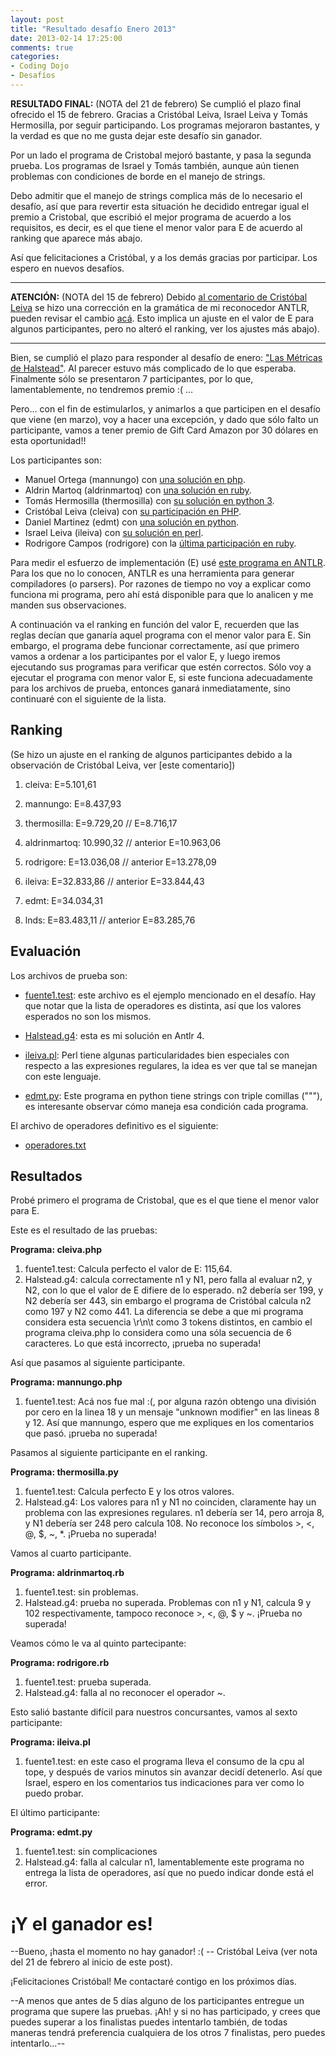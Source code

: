 ```yaml
---
layout: post
title: "Resultado desafío Enero 2013"
date: 2013-02-14 17:25:00
comments: true
categories: 
- Coding Dojo
- Desafíos
---
```


**RESULTADO FINAL:** (NOTA del 21 de febrero)
Se cumplió el plazo final ofrecido el 15 de febrero.
Gracias a Cristóbal Leiva, Israel Leiva y Tomás Hermosilla, por seguir participando.
Los programas mejoraron bastantes, y la verdad es que no me gusta dejar este desafío sin ganador. 

Por un lado el programa de Cristobal mejoró bastante, y pasa la segunda prueba. Los programas de Israel y Tomás también, aunque aún tienen problemas con condiciones de borde en el manejo de strings.

Debo admitir que el manejo de strings complica más de lo necesario el desafío, así que para revertir esta situación he decidido entregar igual el premio a Cristobal, que escribió el mejor programa de acuerdo a los requisitos, es decir, es el que tiene el menor valor para E de acuerdo al ranking que aparece más abajo.

Así que felicitaciones a Cristóbal, y a los demás gracias por participar. Los espero en nuevos desafíos.

* * *

**ATENCIÓN:** (NOTA del 15 de febrero) 
Debido [al comentario de Cristóbal Leiva](http://www.programando.org/blog/2013/02/resultado-desafio-enero-2013/#comment-799889923) se hizo una corrección en la gramática de mi reconocedor ANTLR, pueden revisar el cambio [acá](https://github.com/lnds/programando.org/blob/master/halstead/Halstead.g4). Esto implica un ajuste en el valor de E para algunos participantes, pero no alteró el ranking, ver los ajustes más abajo).

* * *

Bien, se cumplió el plazo para responder al desafío de enero: ["Las Métricas de Halstead"](http://www.programando.org/blog/2013/01/desafio-enero-las-metricas-de-halstead/). Al parecer estuvo más complicado de lo que esperaba. Finalmente sólo se presentaron 7 participantes, por lo que, lamentablemente, no tendremos premio :( …

Pero…  con el fin de estimularlos, y animarlos a que participen en el desafío que viene (en marzo), voy a hacer una excepción, y dado que sólo falto un participante, vamos a tener premio de Gift Card Amazon por 30 dólares en esta oportunidad!!

Los participantes son:

* Manuel Ortega (mannungo) con [una solución en php](https://github.com/mannungo/halstead).
* Aldrin Martoq (aldrinmartoq) con [una solución en ruby](https://github.com/aldrinmartoq/lnds-halstead).
* Tomás Hermosilla (thermosilla) con [su solución en python 3](https://github.com/thermosilla/desafio-halstead).
* Cristóbal Leiva (cleiva) con [su participación en PHP](https://github.com/cleiva/programando-org/tree/master/halstead).
* Daniel Martinez (edmt) con [una solución en python](https://github.com/edmt/m-tricas-de-halstead).
* Israel Leiva (ileiva) con [su solución en perl](https://github.com/ileiva/Problems/tree/master/programando.org/halstead).
* Rodrigore Campos (rodrigore) con la [última participación en ruby](https://github.com/rodrigore/lnds-halstead).

Para medir el esfuerzo de implementación (E) usé [este programa en ANTLR](https://github.com/lnds/programando.org/blob/master/halstead/Halstead.g4). Para los que no lo conocen, ANTLR es una herramienta para generar compiladores (o parsers). Por razones de tiempo no voy a explicar como funciona mi programa, pero ahí está disponible para que lo analicen y me manden sus observaciones.

A continuación va el ranking en función del valor E, recuerden que las reglas decían que ganaría aquel programa con el menor valor para E. Sin embargo, el programa debe funcionar correctamente, así que primero vamos a ordenar a los participantes por el valor E, y luego iremos ejecutando sus programas para verificar que estén correctos. Sólo voy a ejecutar el programa con menor valor E, si este funciona adecuadamente para los archivos de prueba, entonces ganará inmediatamente, sino continuaré con el siguiente de la lista.

Ranking
-------
(Se hizo un ajuste en el ranking de algunos participantes debido a la observación de Cristóbal Leiva, ver [este comentario])


1. cleiva:  E=5.101,61 

2. mannungo: E=8.437,93

3. thermosilla: E=9.729,20 // E=8.716,17

4. aldrinmartoq: 10.990,32 // anterior E=10.963,06

5. rodrigore: E=13.036,08 // anterior E=13.278,09

6. ileiva: E=32.833,86 // anterior E=33.844,43

7. edmt: E=34.034,31

8. lnds: E=83.483,11 // anterior E=83.285,76

Evaluación
----------

Los archivos de prueba son: 
	
* [fuente1.test](https://github.com/lnds/programando.org/blob/master/halstead/fuente1.test): este archivo es el ejemplo mencionado en el desafío. Hay que notar que la lista de operadores es distinta, así que los valores esperados no son los mismos.

* [Halstead.g4](https://github.com/lnds/programando.org/blob/master/halstead/Halstead.g4): esta es mi solución en Antlr 4.

* [ileiva.pl](https://github.com/lnds/programando.org/blob/master/halstead/ileiva.pl): Perl tiene algunas particularidades bien especiales con respecto a las expresiones regulares, la idea es ver que tal se manejan con este lenguaje.

* [edmt.py](https://github.com/lnds/programando.org/blob/master/halstead/edmt.py): Este programa en python tiene strings con triple comillas ("""), es interesante observar cómo maneja esa condición cada programa.

El archivo de operadores definitivo es el siguiente: 

* [operadores.txt](https://github.com/lnds/programando.org/blob/master/halstead/operadores.txt)


Resultados
----------

Probé primero el programa de Cristobal, que es el que tiene el menor valor para E.

Este es el resultado de las pruebas:

**Programa: cleiva.php**
		
1. fuente1.test: Calcula perfecto el valor de E: 115,64.
2. Halstead.g4: calcula correctamente n1 y N1, pero falla al evaluar n2, y N2, con lo que el valor de E difiere de lo esperado. n2 debería ser 199, y N2 debería ser 443, sin embargo el programa de Cristóbal calcula n2 como 197 y N2 como 441. La diferencia se debe a que mi programa considera esta secuencia \r\n\t como 3 tokens distintos, en cambio el programa cleiva.php lo considera como una sóla secuencia de 6 caracteres. Lo que está incorrecto, ¡prueba no superada!

Así que pasamos al siguiente participante.

**Programa: mannungo.php**

1. fuente1.test: Acá nos fue mal :(, por alguna razón obtengo una división por cero en la linea 18 y un mensaje "unknown modifier" en las lineas 8 y 12. Así que mannungo, espero que me expliques en los comentarios que pasó. ¡prueba no superada! 

Pasamos al siguiente participante en el ranking.

**Programa: thermosilla.py**

1. fuente1.test: Calcula perfecto E y los otros valores.
2. Halstead.g4: Los valores para n1 y N1 no coinciden, claramente hay un problema con las expresiones regulares. n1 debería ser 14, pero arroja 8, y N1 debería ser 248 pero calcula 108. No reconoce los símbolos >, <, @, $, ~, *. ¡Prueba no superada!

Vamos al cuarto participante.

**Programa: aldrinmartoq.rb**

1. fuente1.test: sin problemas.
2. Halstead.g4: prueba no superada. Problemas con n1 y N1, calcula 9 y 102 respectivamente, tampoco reconoce >, <,  @, $ y ~. ¡Prueba no superada!

Veamos cómo le va al quinto partecipante:

**Programa: rodrigore.rb**

1. fuente1.test: prueba superada.
2. Halstead.g4: falla al no reconocer el operador ~.

Esto salió bastante difícil para nuestros concursantes, vamos al sexto participante:

**Programa: ileiva.pl**

1. fuente1.test: en este caso el programa lleva el consumo de la cpu al tope, y después de varios minutos sin avanzar decidí detenerlo. Así que Israel, espero en los comentarios tus indicaciones para ver como lo puedo probar.

El último participante:

**Programa: edmt.py**

1. fuente1.test: sin complicaciones
2. Halstead.g4: falla al calcular n1, lamentablemente este programa no entrega la lista de operadores, así que no puedo indicar donde está el error.

¡Y el ganador es!
=================

--Bueno, ¡hasta el momento no hay ganador! :( --
Cristóbal Leiva (ver nota del 21 de febrero al inicio de este post).

¡Felicitaciones Cristóbal! Me contactaré contigo en los próximos días.

--A menos que antes de 5 días alguno de los participantes entregue un programa que supere las pruebas. ¡Ah! y si no has participado, y crees que puedes superar a los finalistas puedes intentarlo también, de todas maneras tendrá preferencia cualquiera de los otros 7 finalistas, pero puedes intentarlo…--
